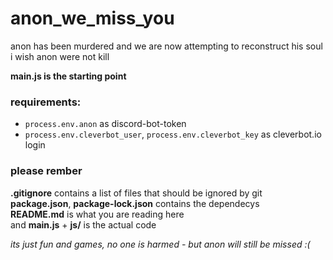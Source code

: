 # anon_we_miss_you
 anon has been murdered and we are now attempting to reconstruct his soul   
 i wish anon were not kill

 **main.js is the starting point** 
### requirements:
 - `process.env.anon` as discord-bot-token
 - `process.env.cleverbot_user`, `process.env.cleverbot_key` as cleverbot.io login

### please rember  
**.gitignore** contains a list of files that should be ignored by git  
**package.json**, **package-lock.json** contains the dependecys  
**README.md** is what you are reading here   
and **main.js** + **js/** is the actual code  

*its just fun and games, no one is harmed - but anon will still be missed :(*
